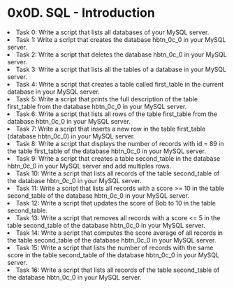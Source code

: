 <html>
<h1>0x0D. SQL - Introduction</h1>
<body>
<li>Task 0: Write a script that lists all databases of your MySQL server.</li>
<li>Task 1: Write a script that creates the database hbtn_0c_0 in your MySQL server.</li>
<li>Task 2: Write a script that deletes the database hbtn_0c_0 in your MySQL server.</li>
<li>Task 3: Write a script that lists all the tables of a database in your MySQL server.</li>
<li>Task 4: Write a script that creates a table called first_table in the current database in your MySQL server.</li>
<li>Task 5: Write a script that prints the full description of the table first_table from the database hbtn_0c_0 in your MySQL server.</li>
<li>Task 6: Write a script that lists all rows of the table first_table from the database hbtn_0c_0 in your MySQL server.</li>
<li>Task 7: Write a script that inserts a new row in the table first_table (database hbtn_0c_0) in your MySQL server.</li>
<li>Task 8: Write a script that displays the number of records with id = 89 in the table first_table of the database hbtn_0c_0 in your MySQL server.</li>
<li>Task 9: Write a script that creates a table second_table in the database hbtn_0c_0 in your MySQL server and add multiples rows.</li>
<li>Task 10: Write a script that lists all records of the table second_table of the database hbtn_0c_0 in your MySQL server.</li>
<li>Task 11: Write a script that lists all records with a score >= 10 in the table second_table of the database hbtn_0c_0 in your MySQL server.</li>
<li>Task 12: Write a script that updates the score of Bob to 10 in the table second_table.</li>
<li>Task 13: Write a script that removes all records with a score <= 5 in the table second_table of the database hbtn_0c_0 in your MySQL server.</li>
<li>Task 14: Write a script that computes the score average of all records in the table second_table of the database hbtn_0c_0 in your MySQL server.</li>
<li>Task 15: Write a script that lists the number of records with the same score in the table second_table of the database hbtn_0c_0 in your MySQL server.</li>
<li>Task 16: Write a script that lists all records of the table second_table of the database hbtn_0c_0 in your MySQL server.</li>
</body>
</html>